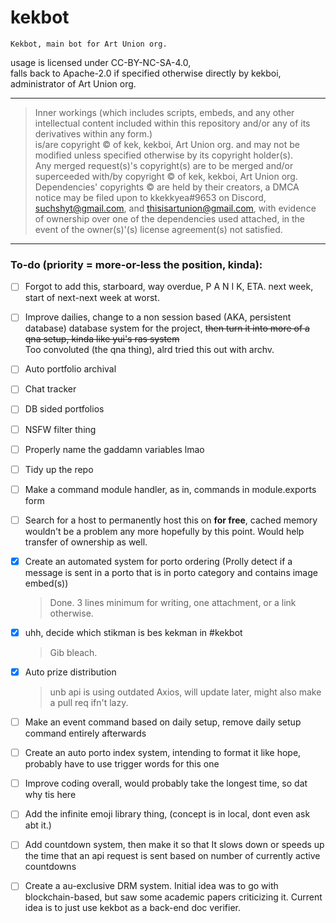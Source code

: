# kekbot

    Kekbot, main bot for Art Union org.

usage is licensed under CC-BY-NC-SA-4.0, <br>
falls back to Apache-2.0 if specified otherwise directly by kekboi, administrator of Art Union org.

---

> Inner workings (which includes scripts, embeds, and any other intellectual content included within this repository and/or any of its derivatives within any form.) <br>
> is/are copyright &copy; of kek, kekboi, Art Union org. and may not be modified unless specified otherwise by its copyright holder(s). <br> Any merged request(s)'s copyright(s) are to be merged and/or superceeded with/by copyright &copy; of kek, kekboi, Art Union org.
> Dependencies' copyrights &copy; are held by their creators, a DMCA notice may be filed upon to kkekkyea#9653 on Discord, suchshyt@gmail.com, and thisisartunion@gmail.com, with evidence of ownership over one of the dependencies used attached, in the event of the owner(s)'(s) license agreement(s) not satisfied.

---

### To-do (priority = more-or-less the position, kinda):

- [ ] Forgot to add this, starboard, way overdue, P A N I K, ETA. next week, start of next-next week at worst.

- [ ] Improve dailies, change to a non session based (AKA, persistent database) database system for the project,
      ~~then turn it into more of a qna setup, kinda like yui's ras system~~ <br> Too convoluted (the qna thing), alrd tried this out with archv.

- [ ] Auto portfolio archival

- [ ] Chat tracker

- [ ] DB sided portfolios

- [ ] NSFW filter thing

- [ ] Properly name the gaddamn variables lmao

- [ ] Tidy up the repo
      
- [ ] Make a command module handler, as in, commands in module.exports form

- [ ] Search for a host to permanently host this on **for free**, cached memory wouldn't be a problem any more hopefully by this point. Would help transfer of ownership as well.

- [x] Create an automated system for porto ordering (Prolly detect if a message is sent in a porto that is in porto category and contains image embed(s))

  > Done. 3 lines minimum for writing, one attachment, or a link otherwise.

- [x] uhh, decide which stikman is bes kekman in #kekbot

  > Gib bleach.

- [x] Auto prize distribution

  > unb api is using outdated Axios, will update later, might also make a pull req ifn't lazy.

- [ ] Make an event command based on daily setup, remove daily setup command entirely afterwards

- [ ] Create an auto porto index system, intending to format it like hope, probably have to use trigger words for this one

- [ ] Improve coding overall, would probably take the longest time, so dat why tis here

- [ ] Add the infinite emoji library thing, (concept is in local, dont even ask abt it.)

- [ ] Add countdown system, then make it so that
      It slows down or speeds up the time that an api request is sent based on number of currently active countdowns

- [ ] Create a au-exclusive DRM system. Initial idea was to go with blockchain-based, but saw some academic papers criticizing it. Current idea is to just use kekbot as a back-end doc verifier.
